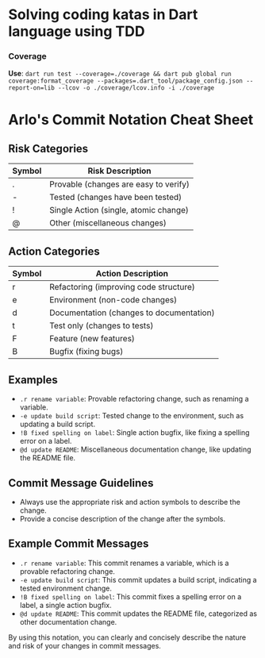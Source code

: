 # Solving coding katas in Dart language using TDD   

### Coverage
**Use**: `dart run test --coverage=./coverage && dart pub global run coverage:format_coverage --packages=.dart_tool/package_config.json --report-on=lib --lcov -o ./coverage/lcov.info -i ./coverage`

# Arlo's Commit Notation Cheat Sheet

## Risk Categories
| Symbol | Risk Description                     |
|--------|--------------------------------------|
| .      | Provable (changes are easy to verify)|
| -      | Tested (changes have been tested)    |
| !      | Single Action (single, atomic change)|
| @      | Other (miscellaneous changes)        |

## Action Categories
| Symbol | Action Description                       |
|--------|------------------------------------------|
| r      | Refactoring (improving code structure)   |
| e      | Environment (non-code changes)           |
| d      | Documentation (changes to documentation) |
| t      | Test only (changes to tests)             |
| F      | Feature (new features)                   |
| B      | Bugfix (fixing bugs)                     |

## Examples
- `.r rename variable`: Provable refactoring change, such as renaming a variable.
- `-e update build script`: Tested change to the environment, such as updating a build script.
- `!B fixed spelling on label`: Single action bugfix, like fixing a spelling error on a label.
- `@d update README`: Miscellaneous documentation change, like updating the README file.

## Commit Message Guidelines
- Always use the appropriate risk and action symbols to describe the change.
- Provide a concise description of the change after the symbols.

## Example Commit Messages
- `.r rename variable`: This commit renames a variable, which is a provable refactoring change.
- `-e update build script`: This commit updates a build script, indicating a tested environment change.
- `!B fixed spelling on label`: This commit fixes a spelling error on a label, a single action bugfix.
- `@d update README`: This commit updates the README file, categorized as other documentation change.

By using this notation, you can clearly and concisely describe the nature and risk of your changes in commit messages.
